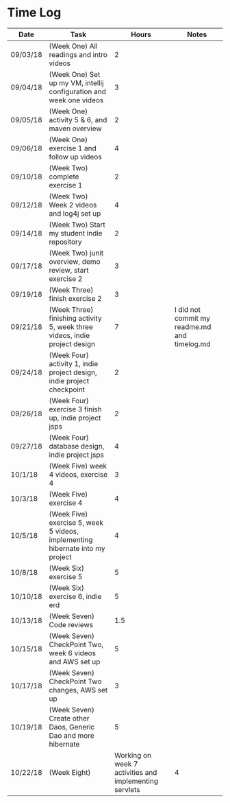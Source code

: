 # Time Log

| Date | Task | Hours | Notes|
|------|------|-------|------|
| 09/03/18| (Week One) All readings and intro videos| 2 | |
| 09/04/18| (Week One) Set up my VM, intellij configuration and week one videos | 3 | |
| 09/05/18| (Week One) activity 5 & 6, and maven overview| 2 | |
| 09/06/18| (Week One) exercise 1 and follow up videos| 4 | |
| 09/10/18| (Week Two) complete exercise 1| 2 | |
| 09/12/18| (Week Two) Week 2 videos and log4j set up | 4 | |
| 09/14/18| (Week Two) Start my student indie repository| 2 | |
| 09/17/18| (Week Two) junit overview, demo review, start exercise 2| 3 | |
| 09/19/18| (Week Three) finish exercise 2| 3 | |
| 09/21/18| (Week Three) finishing activity 5, week three videos, indie project design| 7 | I did not commit my readme.md and timelog.md |
| 09/24/18| (Week Four) activity 1, indie project design, indie project checkpoint| 2 | | 
| 09/26/18| (Week Four) exercise 3 finish up, indie project jsps | 2 | | 
| 09/27/18| (Week Four) database design, indie project jsps| 4 | | 
| 10/1/18| (Week Five) week 4 videos, exercise 4| 3 | |
| 10/3/18| (Week Five) exercise 4| 4 | | 
| 10/5/18| (Week Five) exercise 5, week 5 videos, implementing hibernate into my project| 4 | | 
| 10/8/18| (Week Six) exercise 5| 5 | |
| 10/10/18| (Week Six) exercise 6, indie erd| 5 | |
| 10/13/18| (Week Seven) Code reviews| 1.5 | |
| 10/15/18| (Week Seven) CheckPoint Two, week 6 videos and AWS set up| 5| |
| 10/17/18| (Week Seven) CheckPoint Two changes, AWS set up| 3| |
| 10/19/18| (Week Seven) Create other Daos, Generic Dao and more hibernate| 5| |
| 10/22/18| (Week Eight) | Working on week 7 activities and implementing servlets| 4|